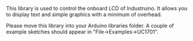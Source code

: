 This library is used to control the onboard LCD of Industruino. It allows you to display text and simple graphics with a minimum of overhead.

Please move this library into your Arduino libraries folder. 
A couple of example sketches should appear in "File->Examples->UC1701".
